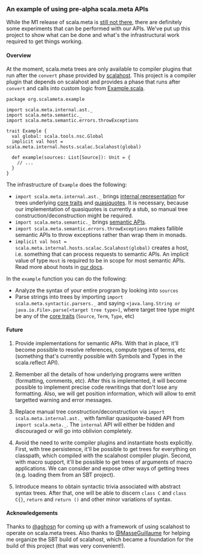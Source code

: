 ### An example of using pre-alpha scala.meta APIs

While the M1 release of scala.meta is [still not there](http://scalamacros.org/news/2014/11/30/state-of-the-meta-fall-2014.html), there are definitely some experiments that can be performed with our APIs. We've put up this project to show what can be done and what's the infrastructural work required to get things working.

#### Overview

At the moment, scala.meta trees are only available to compiler plugins that run after the `convert` phase provided by [scalahost](https://github.com/scalameta/scalahost). This project is a compiler plugin that depends on scalahost and provides a phase that runs after `convert` and calls into custom logic from [Example.scala](https://github.com/scalameta/example/blob/master/plugin/src/main/scala/org/scalameta/example/Example.scala).

```
package org.scalameta.example

import scala.meta.internal.ast._
import scala.meta.semantic._
import scala.meta.semantic.errors.throwExceptions

trait Example {
  val global: scala.tools.nsc.Global
  implicit val host = scala.meta.internal.hosts.scalac.Scalahost(global)

  def example(sources: List[Source]): Unit = {
    // ...
  }
}
```

The infrastructure of `Example` does the following:
  * `import scala.meta.internal.ast._` brings [internal representation](https://github.com/xeno-by/scalameta/blob/master/scalameta/src/main/scala/scala/meta/Trees.scala#L80) for trees underlying [core traits](https://github.com/xeno-by/scalameta/blob/master/scalameta/src/main/scala/scala/meta/Trees.scala) and [quasiquotes](https://github.com/xeno-by/scalameta/blob/master/scalameta/src/main/scala/scala/meta/package.scala). It is necessary, because our implementation of  quasiquotes is currently a stub, so manual tree construction/deconstruction might be required.
  * `import scala.meta.semantic._` brings [semantic APIs](https://github.com/xeno-by/scalameta/blob/master/scalameta/src/main/scala/scala/meta/semantic/package.scala).
  * `import scala.meta.semantic.errors.throwExceptions` makes fallible semantic APIs to throw exceptions rather than wrap them in monads.
  * `implicit val host = scala.meta.internal.hosts.scalac.Scalahost(global)` creates a host, i.e. something that can process requests to semantic APIs. An implicit value of type `Host` is required to be in scope for most semantic APIs. Read more about hosts in [our docs](https://github.com/scalameta/scalameta/blob/master/docs/hosts.md).

In the `example` function you can do the following:
  * Analyze the syntax of your entire program by looking into `sources`
  * Parse strings into trees by importing `import scala.meta.syntactic.parsers._` and saying `<java.lang.String or java.io.File>.parse[<target tree type>]`, where target tree type might be any of the [core traits](https://github.com/xeno-by/scalameta/blob/master/scalameta/src/main/scala/scala/meta/Trees.scala) (`Source`, `Term`, `Type`, etc)

#### Future

  1. Provide implementations for semantic APIs. With that in place, it'll become possible to resolve references, compute types of terms, etc (something that's currently possible with Symbols and Types in the scala.reflect API).

  2. Remember all the details of how underlying programs were written (formatting, comments, etc). After this is implemented, it will become possible to implement precise code rewritings that don't lose any formatting. Also, we will get position information, which will allow to emit targetted warning and error messages.

  3. Replace manual tree construction/deconstruction via `import scala.meta.internal.ast._` with familiar quasiquote-based API from `import scala.meta._`. The `internal` API will either be hidden and discouraged or will go into oblivion completely.

  4. Avoid the need to write compiler plugins and instantiate hosts explicitly. First, with tree persistence, it'll be possible to get trees for everything on classpath, which compiled with the scalahost compiler plugin. Second, with macro support, it'll be possible to get trees of arguments of macro applications. We can consider and expose other ways of getting trees (e.g. loading them from an SBT project).

  5. Introduce means to obtain syntactic trivia associated with abstract syntax trees. After that, one will be able to discern `class C` and `class C{}`, `return` and `return ()` and other minor variations of syntax.

#### Acknowledgements

Thanks to [@aghosn](https://github.com/aghosn) for coming up with a framework of using scalahost to operate on scala.meta trees. Also thanks to [@MasseGuillaume](https://github.com/MasseGuillaume) for helping me organize the SBT build of scalahost, which became a foundation for the build of this project (that was very convenient!).